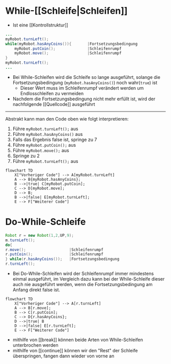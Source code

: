 # While-[[Schleife|Schleifen]]
- Ist eine [[Kontrollstruktur]]
```java
...
myRobot.turnLeft();
while(myRobot.hasAnyCoins()){		|Fortsetzungsbedingung
	myRobot.putCoin();				|Schleifenrumpf
	myRobot.move();					|Schleifenrumpf
}
myRobot.turnLeft();
...
```
- Bei While-Schleifen wird die Schleife so lange ausgeführt, solange die Fortsetzungsbedingung (`myRobot.hasAnyCoins()`) noch wahr(`true`) ist
	- Dieser Wert muss im Schleifenrumpf verändert werden um Endlosschleifen zu vermeiden
- Nachdem die Fortsetzungsbedingung nicht mehr erfüllt ist, wird der nachfolgende [[Quellcode]] ausgeführt 

---
Abstrakt kann man den Code oben wie folgt interpretieren:
1. Führe `myRobot.turnLeft();` aus
2. Führe `myRobot.hasAnyCoins()` aus
3. Falls das Ergebnis false ist, springe zu 7
4. Führe `myRobot.putCoin();` aus
5. Führe `myRobot.move();` aus
6. Springe zu 2
7. Führe `myRobot.turnLeft();` aus
```mermaid
flowchart TD
	X["Vorheriger Code"] --> A[myRobot.turnLeft]
	A --> B{myRobot.hasAnyCoins};
	B -->|true| C[myRobot.putCoin];
	C --> D[myRobot.move];
	D --> B;
	B -->|false| E[myRobot.turnLeft];
	E --> F["Weiterer Code"]
```

# Do-While-Schleife
```java
Robot r = new Robot(1,2,UP,9);
m.turnLeft();
do{
r.move();					|Schleifenrumpf
r.putCoin();				|Schleifenrumpf
} while(r.hasAnyCoins());	|Fortsetzungsbedingung
r.turnLeft();
```
- Bei Do-While-Schleifen wird der Schleifenrumpf immer mindestens einmal ausgeführt, im Vergleich dazu kann bei der While-Schleife dieser auch nie ausgeführt werden, wenn die Fortsetzungsbedingung am Anfang direkt false ist.

```mermaid
flowchart TD
	X["Vorheriger Code"] --> A[r.turnLeft]
	A --> B[r.move];
	B --> C[r.putCoin];
	C --> D{r.hasAnyCoins};
	D -->|true| B
	D -->|false| E[r.turnLeft];
	E --> F["Weiterer Code"]
```


- mithilfe von [[break]] können beide Arten von While-Schleifen unterbrochen werden
- mithilfe von [[continue]] können wir den "Rest" der Schleife überspringen, fangen dann wieder von vorne an